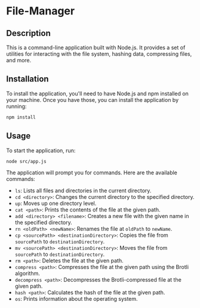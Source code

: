 # File-Manager

## Description

This is a command-line application built with Node.js. It provides a set of utilities for interacting with the file system, hashing data, compressing files, and more.

## Installation

To install the application, you'll need to have Node.js and npm installed on your machine. Once you have those, you can install the application by running:

```sh
npm install
```

## Usage

To start the application, run:

```sh
node src/app.js
```

The application will prompt you for commands. Here are the available commands:

- `ls`: Lists all files and directories in the current directory.
- `cd <directory>`: Changes the current directory to the specified directory.
- `up`: Moves up one directory level.
- `cat <path>`: Prints the contents of the file at the given path.
- `add <directory> <filename>`: Creates a new file with the given name in the specified directory.
- `rn <oldPath> <newName>`: Renames the file at `oldPath` to `newName`.
- `cp <sourcePath> <destinationDirectory>`: Copies the file from `sourcePath` to `destinationDirectory`.
- `mv <sourcePath> <destinationDirectory>`: Moves the file from `sourcePath` to `destinationDirectory`.
- `rm <path>`: Deletes the file at the given path.
- `compress <path>`: Compresses the file at the given path using the Brotli algorithm.
- `decompress <path>`: Decompresses the Brotli-compressed file at the given path.
- `hash <path>`: Calculates the hash of the file at the given path.
- `os`: Prints information about the operating system.

